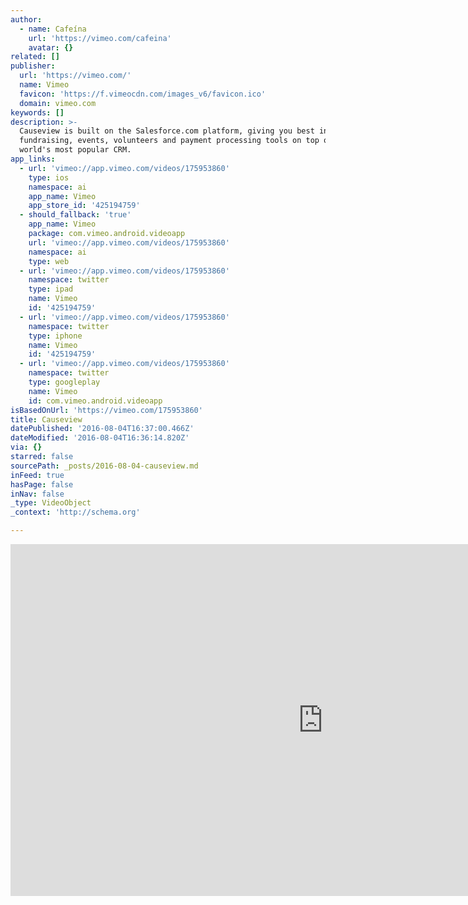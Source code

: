 ```yaml
---
author:
  - name: Cafeína
    url: 'https://vimeo.com/cafeina'
    avatar: {}
related: []
publisher:
  url: 'https://vimeo.com/'
  name: Vimeo
  favicon: 'https://f.vimeocdn.com/images_v6/favicon.ico'
  domain: vimeo.com
keywords: []
description: >-
  Causeview is built on the Salesforce.com platform, giving you best in class
  fundraising, events, volunteers and payment processing tools on top of the
  world's most popular CRM.
app_links:
  - url: 'vimeo://app.vimeo.com/videos/175953860'
    type: ios
    namespace: ai
    app_name: Vimeo
    app_store_id: '425194759'
  - should_fallback: 'true'
    app_name: Vimeo
    package: com.vimeo.android.videoapp
    url: 'vimeo://app.vimeo.com/videos/175953860'
    namespace: ai
    type: web
  - url: 'vimeo://app.vimeo.com/videos/175953860'
    namespace: twitter
    type: ipad
    name: Vimeo
    id: '425194759'
  - url: 'vimeo://app.vimeo.com/videos/175953860'
    namespace: twitter
    type: iphone
    name: Vimeo
    id: '425194759'
  - url: 'vimeo://app.vimeo.com/videos/175953860'
    namespace: twitter
    type: googleplay
    name: Vimeo
    id: com.vimeo.android.videoapp
isBasedOnUrl: 'https://vimeo.com/175953860'
title: Causeview
datePublished: '2016-08-04T16:37:00.466Z'
dateModified: '2016-08-04T16:36:14.820Z'
via: {}
starred: false
sourcePath: _posts/2016-08-04-causeview.md
inFeed: true
hasPage: false
inNav: false
_type: VideoObject
_context: 'http://schema.org'

---
```

<iframe src="https://cdn.embedly.com/widgets/media.html?src=https%3A%2F%2Fplayer.vimeo.com%2Fvideo%2F175953860&amp;url=https%3A%2F%2Fvimeo.com%2F175953860&amp;image=http%3A%2F%2Fi.vimeocdn.com%2Fvideo%2F583133736_1280.jpg&amp;key=b7d04c9b404c499eba89ee7072e1c4f7&amp;type=text%2Fhtml&amp;schema=vimeo" width="1000" height="563" scrolling="no" frameborder="0" allowfullscreen="" style=""></iframe>